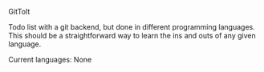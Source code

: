 GitToIt

Todo list with a git backend, but done in different programming languages.
This should be a straightforward way to learn the ins and outs of any given language.

Current languages:
 None
